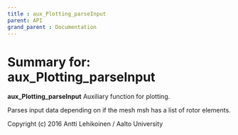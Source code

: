 ```yaml
---
title : aux_Plotting_parseInput
parent: API
grand_parent : Documentation
---
```

# Summary for: **aux_Plotting_parseInput**

**aux_Plotting_parseInput** Auxiliary function for plotting.

Parses input data depending on if the mesh msh has a list of rotor
elements.

Copyright (c) 2016 Antti Lehikoinen / Aalto University

